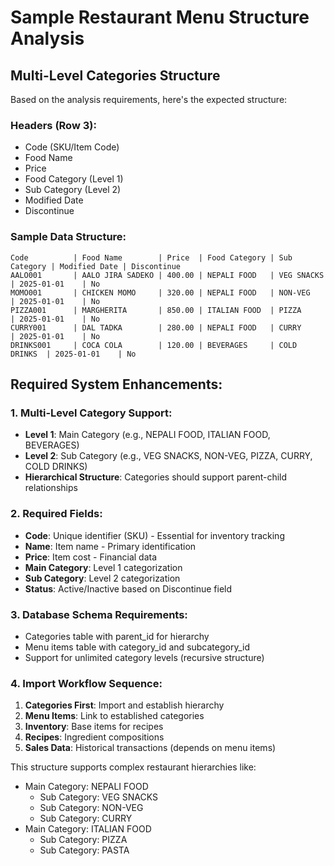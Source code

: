 # Sample Restaurant Menu Structure Analysis

## Multi-Level Categories Structure

Based on the analysis requirements, here's the expected structure:

### Headers (Row 3):
- Code (SKU/Item Code)
- Food Name 
- Price
- Food Category (Level 1)
- Sub Category (Level 2)
- Modified Date
- Discontinue

### Sample Data Structure:
```
Code          | Food Name        | Price  | Food Category | Sub Category | Modified Date | Discontinue
AALO001       | AALO JIRA SADEKO | 400.00 | NEPALI FOOD   | VEG SNACKS   | 2025-01-01    | No
MOMO001       | CHICKEN MOMO     | 320.00 | NEPALI FOOD   | NON-VEG      | 2025-01-01    | No
PIZZA001      | MARGHERITA       | 850.00 | ITALIAN FOOD  | PIZZA        | 2025-01-01    | No
CURRY001      | DAL TADKA        | 280.00 | NEPALI FOOD   | CURRY        | 2025-01-01    | No
DRINKS001     | COCA COLA        | 120.00 | BEVERAGES     | COLD DRINKS  | 2025-01-01    | No
```

## Required System Enhancements:

### 1. Multi-Level Category Support:
- **Level 1**: Main Category (e.g., NEPALI FOOD, ITALIAN FOOD, BEVERAGES)
- **Level 2**: Sub Category (e.g., VEG SNACKS, NON-VEG, PIZZA, CURRY, COLD DRINKS)
- **Hierarchical Structure**: Categories should support parent-child relationships

### 2. Required Fields:
- **Code**: Unique identifier (SKU) - Essential for inventory tracking
- **Name**: Item name - Primary identification
- **Price**: Item cost - Financial data
- **Main Category**: Level 1 categorization  
- **Sub Category**: Level 2 categorization
- **Status**: Active/Inactive based on Discontinue field

### 3. Database Schema Requirements:
- Categories table with parent_id for hierarchy
- Menu items table with category_id and subcategory_id
- Support for unlimited category levels (recursive structure)

### 4. Import Workflow Sequence:
1. **Categories First**: Import and establish hierarchy
2. **Menu Items**: Link to established categories
3. **Inventory**: Base items for recipes
4. **Recipes**: Ingredient compositions  
5. **Sales Data**: Historical transactions (depends on menu items)

This structure supports complex restaurant hierarchies like:
- Main Category: NEPALI FOOD
  - Sub Category: VEG SNACKS
  - Sub Category: NON-VEG
  - Sub Category: CURRY
- Main Category: ITALIAN FOOD  
  - Sub Category: PIZZA
  - Sub Category: PASTA